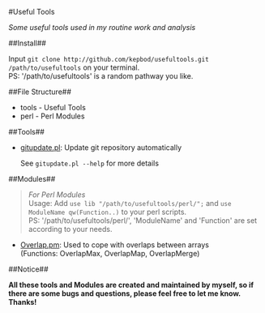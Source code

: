 #Useful Tools

*Some useful tools used in my routine work and analysis*

##Install##

Input `git clone http://github.com/kepbod/usefultools.git /path/to/usefultools` on your terminal.  
PS: '/path/to/usefultools' is a random pathway you like.

##File Structure##

* tools - Useful Tools
* perl - Perl Modules

##Tools##

* [gitupdate.pl](https://github.com/kepbod/usefultools/blob/master/tools/gitupdate.pl): Update git repository automatically

    See `gitupdate.pl --help` for more details

##Modules##

> *For Perl Modules*  
> Usage: Add `use lib "/path/to/usefultools/perl/";` and `use ModuleName
> qw(Function..)` to your perl scripts.  
> PS: '/path/to/usefultools/perl/', 'ModuleName' and 'Function' are set according to
> your needs.

* [Overlap.pm](https://github.com/kepbod/usefultools/blob/master/perl/Overlap.pm): Used to cope with overlaps between arrays  
    (Functions: OverlapMax, OverlapMap, OverlapMerge)

##Notice##

**All these tools and Modules are created and maintained by myself, so if there are
some bugs and questions, please feel free to let me know. Thanks!**
